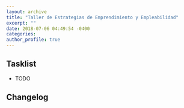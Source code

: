 ```yaml
---
layout: archive
title: "Taller de Estrategias de Emprendimiento y Empleabilidad"
excerpt: ""
date: 2018-07-06 04:49:54 -0400
categories: 
author_profile: true
---
```


## Tasklist

- TODO

## Changelog

